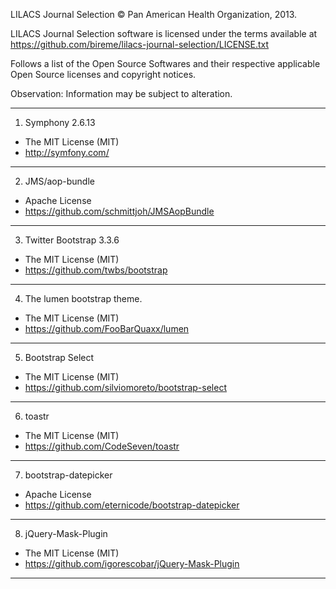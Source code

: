 LILACS Journal Selection © Pan American Health Organization, 2013.

LILACS Journal Selection software is licensed under the terms available at 
https://github.com/bireme/lilacs-journal-selection/LICENSE.txt 

Follows a list of the Open Source Softwares and their respective applicable Open 
Source licenses and copyright notices.

Observation: Information may be subject to alteration.

***
1. Symphony 2.6.13

* The MIT License (MIT)
* http://symfony.com/
***
2. JMS/aop-bundle

* Apache License
* https://github.com/schmittjoh/JMSAopBundle
***
3. Twitter Bootstrap 3.3.6

* The MIT License (MIT)
* https://github.com/twbs/bootstrap
***
4. The lumen bootstrap theme.

* The MIT License (MIT)
* https://github.com/FooBarQuaxx/lumen
***
5. Bootstrap Select

* The MIT License (MIT)
* https://github.com/silviomoreto/bootstrap-select
***
6. toastr

* The MIT License (MIT)
* https://github.com/CodeSeven/toastr
***
7. bootstrap-datepicker

* Apache License
* https://github.com/eternicode/bootstrap-datepicker
***
8. jQuery-Mask-Plugin

* The MIT License (MIT)
* https://github.com/igorescobar/jQuery-Mask-Plugin
***
